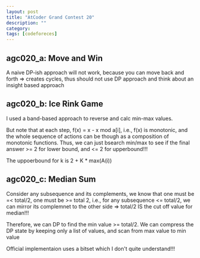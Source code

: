 ```yaml
---
layout: post
title: "AtCoder Grand Contest 20" 
description: ""
category: 
tags: [codeforeces]
---
```


agc020_a: Move and Win
----------
A naive DP-ish approach will not work, because you can move back and forth => creates cycles, thus should not use DP approach and think about an insight based approach

agc020_b: Ice Rink Game
---------
I used  a band-based approach to reverse and calc min-max values. 

But note that at each step, f(x) = x - x mod a[i], i.e., f(x) is monotonic, and the whole sequence of actions can be though as a composition of monotonic functions. Thus, we can just bsearch min/max to see if the final answer >= 2 for lower bound, and <= 2 for upperbound!!!

The uppoerbound for k is 2 + K * max(A(i)) 

agc020_c: Median Sum
---------
Consider any subsequence and its complements, we know that one must be =< total/2, one must be >= total 2, i.e., for any subsequence <= total/2, we can mirror its complemnet to the other side => total/2 IS the cut off value for median!!!

Therefore, we can DP to find the min value >= total/2. We can compress the DP state by keeping only a list of values, and scan from max value to min value

Official implementaion uses a bitset which I don't quite understand!!!

